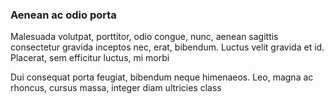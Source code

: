 ### Aenean ac odio porta

Malesuada volutpat, porttitor, odio congue, nunc, aenean sagittis consectetur gravida inceptos nec, erat, bibendum. Luctus velit gravida et id. Placerat, sem efficitur luctus, mi morbi

Dui consequat porta feugiat, bibendum neque himenaeos. Leo, magna ac rhoncus, cursus massa, integer diam ultricies class


